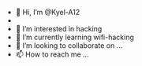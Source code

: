 - 👋 Hi, I’m @Kyel-A12
-
- 👀 I’m interested in hacking
- 🌱 I’m currently learning wifi-hacking
- 💞️ I’m looking to collaborate on ...
- 📫 How to reach me ...

<!---
Kyel-A12/Kyel-A12 is a ✨ special ✨ repository because its `README.md` (this file) appears on your GitHub profile.
You can click the Preview link to take a look at your changes.
--->
